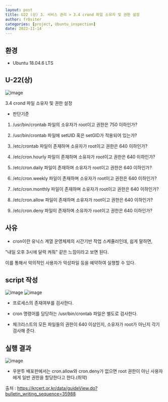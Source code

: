 ```yaml
---
layout: post
title: U22 (상) 3. 서비스 관리 > 3.4 crond 파일 소유자 및 권한 설정
author: fr0siter
categories: [project, Ubuntu_inspection]
date: 2022-11-14
---
```

## 환경

 - Ubuntu 18.04.6 LTS

## U-22(상)   
![image](https://user-images.githubusercontent.com/116713751/201552374-6d05567f-951d-4a8e-9830-425f993c4270.png)

3.4 crond 파일 소유자 및 권한 설정

 

- 판단기준

1. /usr/bin/crontab 파일의 소유자가 root이고 권한은 750 이하인가?

2. /usr/bin/crontab 파일에 setUID 혹은 setGID가 적용되어 있는가?

3. /etc/crontab 파일이 존재하며 소유자가 root이고 권한은 640 이하인가?

4. /etc/cron.hourly 파일이 존재하며 소유자가 root이고 권한은 640 이하인가?

5. /etc/cron.daily 파일이 존재하며 소유자가 root이고 권한은 640 이하인가?

6. /etc/cron.weekly 파일이 존재하며 소유자가 root이고 권한은 640 이하인가?

7. /etc/cron.monthly 파일이 존재하며 소유자가 root이고 권한은 640 이하인가?

8. /etc/cron.allow 파일이 존재하며 소유자가 root이고 권한은 640 이하인가?

9. /etc/cron.deny 파일이 존재하며 소유자가 root이고 권한은 640 이하인가?

 

## 사유

 - cron이란 유닉스 계열 운영체제의 시간기반 작업 스케쥴러인데, 쉽게 말하면,

  "내일 오후 3시에 달력 켜줘" 같은 느낌이라고 보면 된다.

  이를 통해서 악의적인 사용자가 악성파일 등을 예약하여 실행할 수 있다.

 

 

## script 작성  
![image](https://user-images.githubusercontent.com/116713751/201552378-40306efe-8ac9-4616-bfc3-e3200b6d29d9.png)
![image](https://user-images.githubusercontent.com/116713751/201552383-e9143ae1-98be-417b-89f4-ca5fce9f7bb1.png)



 - 프로세스의 존재여부를 검사한다.

 - cron 명령어를 담당하는 /usr/bin/crontab 파일은 별도로 검사한다.

 - 체크리스트의 모든 파일들의 권한이 640 이상인지, 소유자가 root가 아닌지 각기 검사해 준다.

 

 

 

## 실행 결과  
![image](https://user-images.githubusercontent.com/116713751/201552385-296c03dc-cf28-4394-9140-55e2cdf576f6.png)


 - 우분투 배포판에서는 cron.allow와 cron.deny가 없으면 root 권한이 아닌 사용자에게 일반 권한을 할당한다고 한다.(취약)

 

 

출처 : https://krcert.or.kr/data/guideView.do?bulletin_writing_sequence=35988
